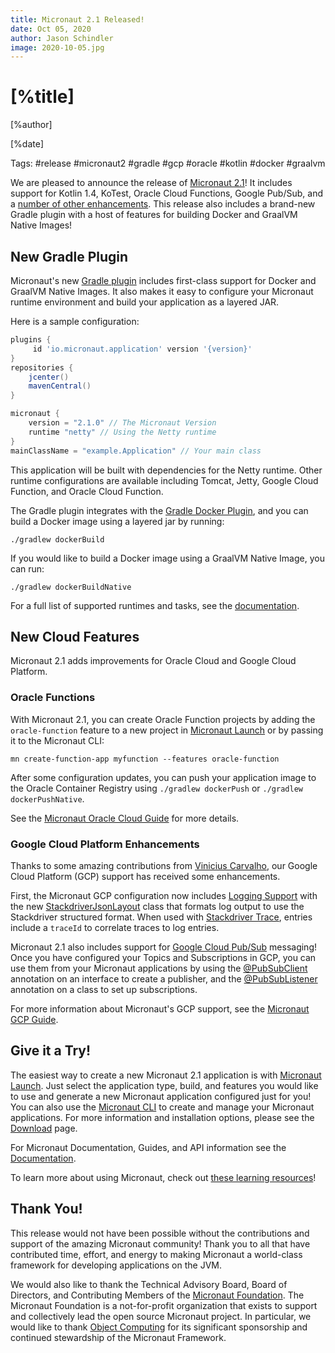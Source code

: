 ```yaml
---
title: Micronaut 2.1 Released!
date: Oct 05, 2020
author: Jason Schindler
image: 2020-10-05.jpg
---
```


# [%title]

[%author]

[%date]

Tags: #release #micronaut2 #gradle #gcp #oracle #kotlin #docker #graalvm

We are pleased to announce the release of [Micronaut 2.1](https://docs.micronaut.io/2.1.0/guide/index.html)!
It includes support for Kotlin 1.4, KoTest, Oracle Cloud Functions, Google Pub/Sub, and a [number of other enhancements](https://docs.micronaut.io/2.1.0/guide/index.html#whatsNew).  This release also includes a brand-new Gradle plugin with a host of features for building Docker and GraalVM Native Images!

## New Gradle Plugin

Micronaut's new [Gradle plugin](https://github.com/micronaut-projects/micronaut-gradle-plugin) includes first-class support for Docker and GraalVM Native Images.  It also makes it easy to configure your Micronaut runtime environment and build your application as a layered JAR.

Here is a sample configuration:

```groovy
plugins {
     id 'io.micronaut.application' version '{version}'
}
repositories {
    jcenter()
    mavenCentral()
}

micronaut {
    version = "2.1.0" // The Micronaut Version
    runtime "netty" // Using the Netty runtime
}
mainClassName = "example.Application" // Your main class
```

This application will be built with dependencies for the Netty runtime.  Other runtime configurations are available including Tomcat, Jetty, Google Cloud Function, and Oracle Cloud Function.

The Gradle plugin integrates with the [Gradle Docker Plugin](https://bmuschko.github.io/gradle-docker-plugin), and you can build a Docker image using a layered jar by running:

`./gradlew dockerBuild`

If you would like to build a Docker image using a GraalVM Native Image, you can run:

`./gradlew dockerBuildNative`

For a full list of supported runtimes and tasks, see the [documentation](https://github.com/micronaut-projects/micronaut-gradle-plugin/blob/master/README.md).

## New Cloud Features

Micronaut 2.1 adds improvements for Oracle Cloud and Google Cloud Platform.

### Oracle Functions

With Micronaut 2.1, you can create Oracle Function projects by adding the `oracle-function` feature to a new project in [Micronaut Launch](https://micronaut.io/launch/) or by passing it to the Micronaut CLI:

`mn create-function-app myfunction --features oracle-function`

After some configuration updates, you can push your application image to the Oracle Container Registry using `./gradlew dockerPush` or `./gradlew dockerPushNative`.

See the [Micronaut Oracle Cloud Guide](https://micronaut-projects.github.io/micronaut-oracle-cloud/latest/guide/#functions) for more details.

### Google Cloud Platform Enhancements

Thanks to some amazing contributions from [Vinicius Carvalho](https://github.com/viniciusccarvalho), our Google Cloud Platform (GCP) support has received some enhancements.

First, the Micronaut GCP configuration now includes [Logging Support](https://micronaut-projects.github.io/micronaut-gcp/latest/guide/#logging) with the new [StackdriverJsonLayout](https://micronaut-projects.github.io/micronaut-gcp/latest/api/io/micronaut/gcp/logging/StackdriverJsonLayout.html) class that formats log output to use the Stackdriver structured format.  When used with [Stackdriver Trace](https://micronaut-projects.github.io/micronaut-gcp/latest/guide/#tracing), entries include a `traceId` to correlate traces to log entries.

Micronaut 2.1 also includes support for [Google Cloud Pub/Sub](https://micronaut-projects.github.io/micronaut-gcp/latest/guide/#pubsub) messaging!  Once you have configured your Topics and Subscriptions in GCP, you can use them from your Micronaut applications by using the [@PubSubClient](https://micronaut-projects.github.io/micronaut-gcp/latest/api/io/micronaut/gcp/pubsub/annotation/PubSubClient.html) annotation on an interface to create a publisher, and the [@PubSubListener](https://micronaut-projects.github.io/micronaut-gcp/latest/api/io/micronaut/gcp/pubsub/annotation/PubSubListener.html) annotation on a class to set up subscriptions.

For more information about Micronaut's GCP support, see the [Micronaut GCP Guide](https://micronaut-projects.github.io/micronaut-gcp/latest/guide/).

## Give it a Try!

The easiest way to create a new Micronaut 2.1 application is with [Micronaut Launch](https://micronaut.io/launch/).  Just select the application type, build, and features you would like to use and generate a new Micronaut application configured just for you!  You can also use the [Micronaut CLI](https://micronaut-projects.github.io/micronaut-starter/latest/guide/index.html) to create and manage your Micronaut applications.  For more information and installation options, please see the [Download](https://micronaut.io/download.html) page.

For Micronaut Documentation, Guides, and API information see the [Documentation](https://micronaut.io/documentation.html).

To learn more about using Micronaut, check out [these learning resources](https://micronaut.io/learn.html)!

## Thank You!

This release would not have been possible without the contributions and support of the amazing Micronaut community!  Thank you to all that have contributed time, effort, and energy to making Micronaut a world-class framework for developing applications on the JVM.

We would also like to thank the Technical Advisory Board, Board of Directors, and Contributing Members of the [Micronaut Foundation](https://micronaut.io/foundation/).  The Micronaut Foundation is a not-for-profit organization that exists to support and collectively lead the open source Micronaut project.  In particular, we would like to thank [Object Computing](https://objectcomputing.com/) for its significant sponsorship and continued stewardship of the Micronaut Framework.
